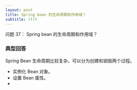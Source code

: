 ```yaml
---
layout: post
title: Spring bean 的生命周期和作用域？
subtitle: !!!!
---
```

问题 37： Spring bean 的生命周期和作用域？

### 典型回答
Spring Bean 生命周期比较复杂，可以分为创建和销毁两个过程。
* 实例化 Bean 对象。
* 设置 Bean 属性。
* 